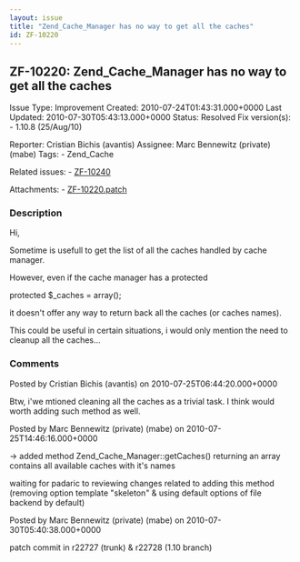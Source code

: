 ```yaml
---
layout: issue
title: "Zend_Cache_Manager has no way to get all the caches"
id: ZF-10220
---
```


ZF-10220: Zend\_Cache\_Manager has no way to get all the caches
---------------------------------------------------------------

 Issue Type: Improvement Created: 2010-07-24T01:43:31.000+0000 Last Updated: 2010-07-30T05:43:13.000+0000 Status: Resolved Fix version(s): - 1.10.8 (25/Aug/10)
 
 Reporter:  Cristian Bichis (avantis)  Assignee:  Marc Bennewitz (private) (mabe)  Tags: - Zend\_Cache
 
 Related issues: - [ZF-10240](/issues/browse/ZF-10240)
 
 Attachments: - [ZF-10220.patch](/issues/secure/attachment/13229/ZF-10220.patch)
 
### Description

Hi,

Sometime is usefull to get the list of all the caches handled by cache manager.

However, even if the cache manager has a protected

protected $\_caches = array();

it doesn't offer any way to return back all the caches (or caches names).

This could be useful in certain situations, i would only mention the need to cleanup all the caches...

 

 

### Comments

Posted by Cristian Bichis (avantis) on 2010-07-25T06:44:20.000+0000

Btw, i'we mtioned cleaning all the caches as a trivial task. I think would worth adding such method as well.

 

 

Posted by Marc Bennewitz (private) (mabe) on 2010-07-25T14:46:16.000+0000

-> added method Zend\_Cache\_Manager::getCaches() returning an array contains all available caches with it's names

waiting for padaric to reviewing changes related to adding this method (removing option template "skeleton" & using default options of file backend by default)

 

 

Posted by Marc Bennewitz (private) (mabe) on 2010-07-30T05:40:38.000+0000

patch commit in r22727 (trunk) & r22728 (1.10 branch)

 

 